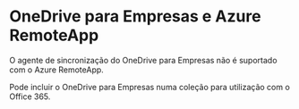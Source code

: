 <properties
   pageTitle="Utilizar o OneDrive para Empresas e o Azure RemoteApp | Microsoft Azure"
   description="Utilizar o OneDrive para Empresas com o Azure RemoteApp."
   services="remoteapp"
   documentationCenter=""
   authors="pavithir"
   manager="mbaldwin"
   editor=""/>

<tags
   ms.service="remoteapp"
   ms.devlang="na"
   ms.topic="hero-article"
   ms.tgt_pltfrm="na"
   ms.workload="compute"
   ms.date="08/02/2016"
   ms.author="elizapo"/>

# OneDrive para Empresas e Azure RemoteApp

O agente de sincronização do OneDrive para Empresas não é suportado com o Azure RemoteApp.

Pode incluir o OneDrive para Empresas numa coleção para utilização com o Office 365. 


<!--HONumber=Aug16_HO1-->


